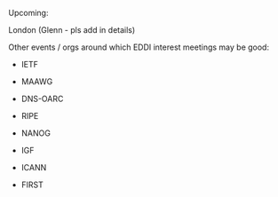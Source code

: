 Upcoming:

London (Glenn - pls add in details)

Other events / orgs around which EDDI interest meetings may be good:

- IETF 

- MAAWG

- DNS-OARC

- RIPE

- NANOG

- IGF

- ICANN

- FIRST

